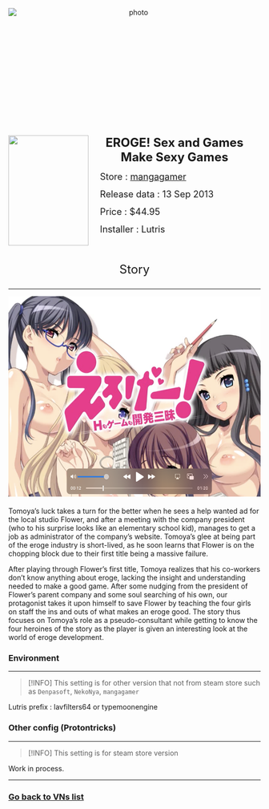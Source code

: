 <p align="center">
	<img style="width: 100%; height: 15rem; display: block; margin: auto;" alt="photo" src="https://cdn2.steamgriddb.com/file/sgdb-cdn/hero_thumb/9de6f2fcd6b33386b42e2aa5e19bb4da.jpg">
</p>

<img align="left" width="160" height="220" src="https://www.visualnovelwiki.org/vhosts/default/data/assets/box-art/v4037.jpg"><p align="center"><font size="5">**EROGE! Sex and Games Make Sexy Games**</font></p>
<p> <font size="4">&emsp; Store :  <a href="https://www.mangagamer.com/r18/detail.php?goods_type=1&product_code=4">mangagamer</a></font></p>
<p> <font size="4">&emsp; Release data : 13 Sep 2013</font></p>
<p> <font size="4">&emsp; Price : $44.95 </font></p>
<p> <font size="4">&emsp; Installer : Lutris </font></p>
<br>
<font size="5"><p align="center">Story</p></font>

---

<div align="center">
  <a href="http://138.197.205.43/data/21.mp4">
	  <img width="full" height="400" src="https://raw.githubusercontent.com/pondpondnaja/VNs/main/Res/eroge2.PNG" alt="EROGE! Sex and Games Make Sexy Games">
	  </a>
</div>
<br/>
Tomoya’s luck takes a turn for the better when he sees a help wanted ad for the local studio Flower, and after a meeting with the company president (who to his surprise looks like an elementary school kid), manages to get a job as administrator of the company’s website. Tomoya’s glee at being part of the eroge industry is short-lived, as he soon learns that Flower is on the chopping block due to their first title being a massive failure.

<br/>

After playing through Flower’s first title, Tomoya realizes that his co-workers don’t know anything about eroge, lacking the insight and understanding needed to make a good game. After some nudging from the president of Flower’s parent company and some soul searching of his own, our protagonist takes it upon himself to save Flower by teaching the four girls on staff the ins and outs of what makes an eroge good. The story thus focuses on Tomoya’s role as a pseudo-consultant while getting to know the four heroines of the story as the player is given an interesting look at the world of eroge development.

### Environment
----
>[!INFO]
>This setting is for other version that not from steam store such as `Denpasoft`, `NekoNya`, `mangagamer`  

Lutris prefix : lavfilters64 or typemoonengine
<br>
### Other config (Protontricks)
----
>[!INFO]
>This setting is for steam store version 

Work in process.
<br>

----
### [Go back to VNs list](../Visual%20Novels%20list.md)
